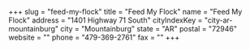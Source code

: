 +++
slug = "feed-my-flock"
title = "Feed My Flock"
name = "Feed My Flock"
address = "1401 Highway 71 South"
cityIndexKey = "city-ar-mountainburg"
city = "Mountainburg"
state = "AR"
postal = "72946"
website = ""
phone = "479-369-2761"
fax = ""
+++
